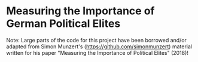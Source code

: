 # Measuring the Importance of German Political Elites

Note: Large parts of the code for this project have been borrowed and/or adapted from Simon Munzert's (https://github.com/simonmunzert) material written for his paper "Measuring the Importance of Political Elites" (2018)!
